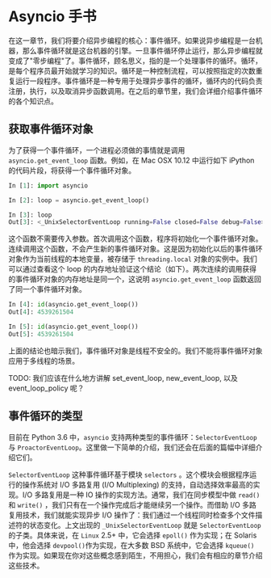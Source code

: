 # Asyncio 手书



在这一章节，我们将要介绍异步编程的核心：事件循环。如果说异步编程是一台机器，那么事件循环就是这台机器的引擎。一旦事件循环停止运行，那么异步编程就变成了"零步编程"了。事件循环，顾名思义，指的是一个处理事件的循环。循环，是每个程序员最开始就学习的知识。循环是一种控制流程，可以按照指定的次数重复运行一段程序。事件循环是一种专用于处理异步事件的循环，循环内的代码负责注册，执行，以及取消异步函数调用。在之后的章节里，我们会详细介绍事件循环的各个知识点。



## 获取事件循环对象

为了获得一个事件循环，一个进程必须做的事情就是调用 `asyncio.get_event_loop` 函数。例如，在 Mac OSX 10.12 中运行如下 iPython 的代码片段，将获得一个事件循环对象。

```python
In [1]: import asyncio

In [2]: loop = asyncio.get_event_loop()

In [3]: loop
Out[3]: <_UnixSelectorEventLoop running=False closed=False debug=False>
```

这个函数不需要传入参数。首次调用这个函数，程序将初始化一个事件循环对象。连续调用这个函数，不会产生新的事件循环对象。这是因为初始化以后的事件循环对象作为当前线程的本地变量，被存储于 `threading.local` 对象的实例中。我们可以通过查看这个 loop 的内存地址验证这个结论（如下）。两次连续的调用获得的事件循环对象的内存地址是同一个，这说明 `asyncio.get_event_loop` 函数返回了同一个事件循环对象。

```python
In [4]: id(asyncio.get_event_loop())
Out[4]: 4539261504

In [5]: id(asyncio.get_event_loop())
Out[5]: 4539261504
```

上面的结论也暗示我们，事件循环对象是线程不安全的。我们不能将事件循环对象应用于多线程的场景。



TODO: 我们应该在什么地方讲解 set_event_loop, new_event_loop, 以及 event_loop_policy 呢？

## 事件循环的类型

目前在 Python 3.6 中，`asyncio` 支持两种类型的事件循环：`SelectorEventLoop` 与 `ProactorEventLoop`。这里做一下简单的介绍，我们还会在后面的篇幅中详细介绍它们。

`SelectorEventLoop` 这种事件循环基于模块 `selectors` 。这个模块会根据程序运行的操作系统对 I/O 多路复用 (I/O Multiplexing) 的支持，自动选择效率最高的实现。I/O 多路复用是一种 IO 操作的实现方法。通常，我们在同步模型中做 `read()` 和 `write()` ，我们只有在一个操作完成后才能继续另一个操作。而借助 I/O 多路复用技术，我们就能实现异步 I/O 操作了：我们通过一个线程同时检查多个文件描述符的状态变化。上文出现的 `_UnixSelectorEventLoop` 就是 `SelectorEventLoop` 的子类。具体来说，在 `Linux` 2.5+ 中，它会选择 `epoll()` 作为实现；在 Solaris 中，他会选择 `devpool()`作为实现，在大多数 BSD 系统中，它会选择 `kqueue()` 作为实现。如果现在你对这些概念感到陌生，不用担心，我们会有相应的章节介绍这些技术。



